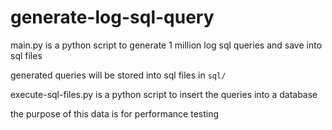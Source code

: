 # generate-log-sql-query
main.py is a python script to generate 1 million log sql queries and save into sql files

generated queries will be stored into sql files in `sql/`

execute-sql-files.py is a python script to insert the queries into a database



the purpose of this data is for performance testing
